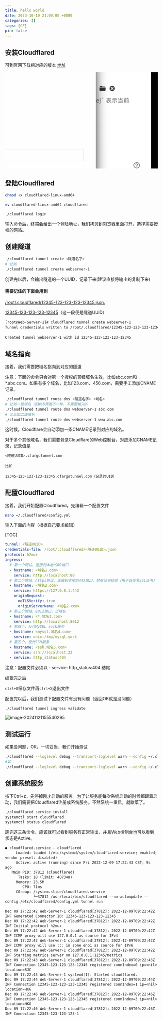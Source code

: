 ```yaml
---
title: hello world
date: 2023-10-10 21:00:00 +0800
categories: []
tags: [CF]
pin: false
---
```


## 安装Cloudflared

可到官网下载相对应的版本
[地址](https://github.com/cloudflare/cloudflared)

![image-20241215015223573](./../_Image/image-20241215015223573-1734256352885-4.png)

## 登陆Cloudflared

```bash
chmod +x cloudflared-linux-amd64
```

```bash
mv cloudflared-linux-amd64 cloudflared
```

```
./cloudflared login
```

输入命令后，终端会给出一个登陆地址，我们拷贝到浏览器里面打开，选择需要授权的网站。

## 创建隧道

```bash
./cloudflared tunnel create <隧道名字>
# 比如
./cloudflared tunnel create webserver-1
```

创建完以后，会输出隧道的一个UUID，记录下来(建议直接将输出的复制下来)

#### **需要记住的下面会用到**

 <u>/root/.cloudflared/12345-123-123-123-12345.json.</u> 

<u>12345-123-123-123-12345</u>（这一段便是隧道UUID）

```bash
[root@Web-Server-1]# cloudflared tunnel create webserver-1
Tunnel credentials written to /root/.cloudflared/12345-123-123-123-12345.json. cloudflared chose this file based on where your origin certificate was found. Keep this file secret. To revoke these credentials, delete the tunnel.

Created tunnel webserver-1 with id 12345-123-123-123-12345
```

## 域名指向

接着，我们需要把域名指向到对应的隧道

注意：下面的命令只会对第一个授权的顶级域名生效，比如abc.com和*.abc.com。如果有多个域名，比如123.com、456.com，需要手工添加CNAME记录。

```bash
./cloudflared tunnel route dns <隧道名字> <域名>
# 比如一级域名（和Web界面不一样，不需要输入@）
./cloudflared tunnel route dns webserver-1 abc.com
# 又比如二级域名
./cloudflared tunnel route dns webserver-1 www.abc.com
```

这时候，Cloudflare会自动添加一条CNAME记录到对应的域名。

对于多个其他域名，我们需要登录Cloudflare的Web控制台，对应添加CNAME记录，记录值是

```bash
<隧道UUID>.cfargotunnel.com

比如

12345-123-123-123-12345.cfargotunnel.com（记录的UID）
```



## 配置Cloudflared

接着，我们开始配置Cloudflared，先编辑一个配置文件

```bash
nano ~/.cloudflared/config.yml
```

输入下面的内容（根据自己要求编辑）

[TOC]

```yaml
tunnel: <隧道UUID>
credentials-file: /root/.cloudflared/<隧道UUID>.json
protocol: h2mux
ingress:
  # 第一个网站，连接到本地的80端口
  - hostname: <域名1.com>
    service: http://localhost:80
  # 第二个网站，https协议，连接到本地的443端口，禁用证书校验（用于自签名SSL证书）
  - hostname: <域名2.com>
    service: https://127.0.0.1:443
    originRequest:
      noTLSVerify: true
      originServerName: <域名2.com>
  # 第三个网站，8012端口，泛域名
  - hostname: <*.域名3.com>
    service: http://localhost:8012
  # 第四个，反代MySQL sock服务
  - hostname: <mysql.域名4.com>
    service: unix:/tmp/mysql.sock
  # 第五个，反代SSH服务
  - hostname: <ssh.域名5.com>
    service: ssh://localhost:22
  - service: http_status:404
```

注意：配置文件必须以  - service: http_status:404 结尾

编辑完之后

`ctrl+O`保存文件再`ctrl+X`退出文件

配置完以后，我们测试下配置文件有没有问题（返回OK就是没问题）

```bash
./cloudflared tunnel ingress validate
```

![image-20241121155540295](C:\Users\ll\AppData\Roaming\Typora\typora-user-images\image-20241121155540295.png)

## 测试运行

如果没问题，OK，一切妥当，我们开始测试

```bash
./cloudflared --loglevel debug --transport-loglevel warn --config ~/.cloudflared/config.yml tunnel run <隧道UUID>
#如
./cloudflared --loglevel debug --transport-loglevel warn --config ~/.cloudflared/config.yml tunnel run 12345-123-123-123-12345
```

## 创建系统服务

按下Ctrl+z，先停掉刚才启动的服务。为了让服务能每次系统启动的时候都跟着启动，我们需要把Cloudflared注册成系统服务。不然系统一重启，就歇菜了。

```bash
./cloudflared service install
systemctl start cloudflared
systemctl status cloudflared
```

跑完这三条命令，应该就可以看到服务有正常输出，并且Web控制台也可以看到状态是Active。

```
● cloudflared.service - cloudflared
     Loaded: loaded (/etc/systemd/system/cloudflared.service; enabled; vendor preset: disabled)
     Active: active (running) since Fri 2022-12-09 17:22:43 CST; 9s ago
   Main PID: 37812 (cloudflared)
      Tasks: 18 (limit: 407348)
     Memory: 23.5M
        CPU: 71ms
     CGroup: /system.slice/cloudflared.service
             └─37812 /usr/local/bin/cloudflared --no-autoupdate --config /etc/cloudflared/config.yml tunnel run

Dec 09 17:22:42 Web-Server-1 cloudflared[37812]: 2022-12-09T09:22:42Z INF Generated Connector ID: 12345-123-123-123-12345
Dec 09 17:22:42 Web-Server-1 cloudflared[37812]: 2022-12-09T09:22:42Z INF Initial protocol h2mux
Dec 09 17:22:42 Web-Server-1 cloudflared[37812]: 2022-12-09T09:22:42Z INF ICMP proxy will use 127.0.0.1 as source for IPv4
Dec 09 17:22:42 Web-Server-1 cloudflared[37812]: 2022-12-09T09:22:42Z INF ICMP proxy will use ::: in zone eno1 as source for IPv6
Dec 09 17:22:42 Web-Server-1 cloudflared[37812]: 2022-12-09T09:22:42Z INF Starting metrics server on 127.0.0.1:12345/metrics
Dec 09 17:22:43 Web-Server-1 cloudflared[37812]: 2022-12-09T09:22:43Z INF Connection 12345-123-123-123-12345 registered connIndex=0 ip=<nil> location=SJC
Dec 09 17:22:43 Web-Server-1 systemd[1]: Started cloudflared.
Dec 09 17:22:44 Web-Server-1 cloudflared[37812]: 2022-12-09T09:22:44Z INF Connection 12345-123-123-123-12345 registered connIndex=1 ip=<nil> location=HKG
Dec 09 17:22:46 Web-Server-1 cloudflared[37812]: 2022-12-09T09:22:46Z INF Connection 12345-123-123-123-12345 registered connIndex=3 ip=<nil> location=HKG
Dec 09 17:22:46 Web-Server-1 cloudflared[37812]: 2022-12-09T09:22:46Z INF Connection 12345-123-123-123-1
```
